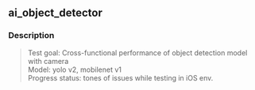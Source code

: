 ## ai_object_detector


### Description

>Test goal: Cross-functional performance of object detection model with camera  
>Model: yolo v2, mobilenet v1  
>Progress status: tones of issues while testing in iOS env.
